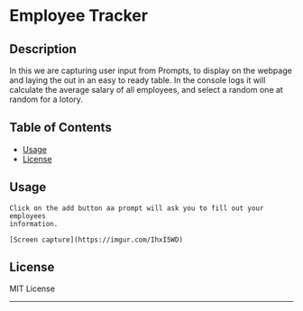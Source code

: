 # Employee Tracker

## Description

In this we are capturing user input from Prompts,
to display on the webpage and laying the out in an easy to ready table.
In the console logs it will calculate the average salary of all employees,
and select a random one at random for a lotory. 


## Table of Contents

- [Usage](#usage)
- [License](#license)



## Usage
    Click on the add button aa prompt will ask you to fill out your employees 
    information. 

    [Screen capture](https://imgur.com/IhxI5WD)
    



## License

MIT License

--- 


